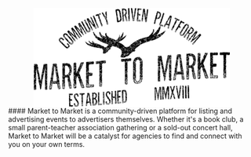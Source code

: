 
<img src="https://raw.githubusercontent.com/tobross/project2/master/htmlPages/assets/images/logo.png" alt="drawing" style="display:block; margin: auto auto" width="400px"/>
#### Market to Market is a community-driven platform for listing and advertising events to advertisers themselves. Whether it's a book club, a small parent-teacher association gathering or a sold-out concert hall, Market to Market will be a catalyst for agencies to find and connect with you on your own terms. 


